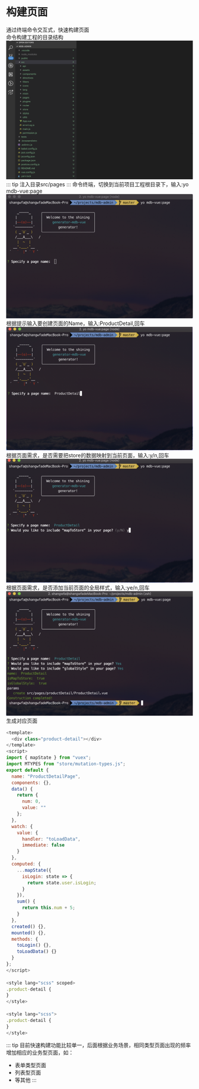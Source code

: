 # 构建页面
通过终端命令交互式，快速构建页面<br>
命令构建工程的目录结构
![](https://github.com/shangwfa/img/blob/master/WX20190424-153740@2x.png?raw=true)
::: tip
注入目录src/pages
:::
命令终端，切换到当前项目工程根目录下，输入:yo mdb-vue:page 
![](https://github.com/shangwfa/img/blob/master/WX20190424-154816@2x.png?raw=true)
根据提示输入要创建页面的Name，输入:ProductDetail,回车
![](https://github.com/shangwfa/img/blob/master/WX20190424-154720@2x.png?raw=true)
根据页面需求，是否需要把store的数据映射到当前页面，输入:y/n,回车
![](https://github.com/shangwfa/img/blob/master/WX20190424-155144@2x.png?raw=true)
根据页面需求，是否添加当前页面的全局样式，输入:ye/n,回车
![](https://github.com/shangwfa/img/blob/master/WX20190424-155349@2x.png?raw=true)
生成对应页面
``` js
<template>
  <div class="product-detail"></div>
</template>
<script>
import { mapState } from "vuex";
import MTYPES from "store/mutation-types.js";
export default {
  name: "ProductDetailPage",
  components: {},
  data() {
    return {
      num: 0,
      value: ""
    };
  },
  watch: {
    value: {
      handler: "toLoadData",
      immediate: false
    }
  },
  computed: {
    ...mapState({
      isLogin: state => {
        return state.user.isLogin;
      }
    }),
    sum() {
      return this.num + 5;
    }
  },
  created() {},
  mounted() {},
  methods: {
    toLogin() {},
    toLoadData() {}
  }
};
</script>

<style lang="scss" scoped>
.product-detail {
}
</style>

<style lang="scss">
.product-detail {
}
</style>
```
::: tip
目前快速构建功能比较单一，后面根据业务场景，相同类型页面出现的频率增加相应的业务型页面，如：
- 表单类型页面
- 列表型页面
- 等其他
:::